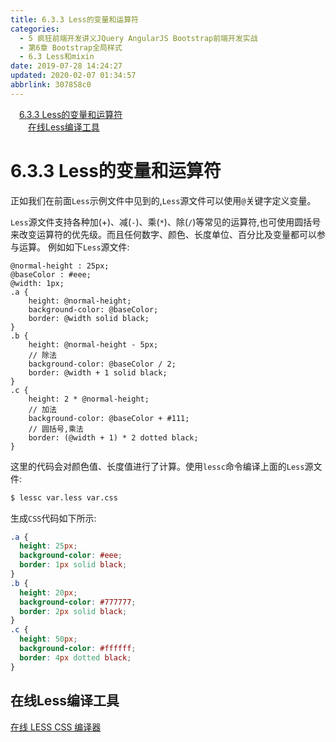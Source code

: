 ```yaml
---
title: 6.3.3 Less的变量和运算符
categories: 
  - 5 疯狂前端开发讲义JQuery AngularJS Bootstrap前端开发实战
  - 第6章 Bootstrap全局样式
  - 6.3 Less和mixin
date: 2019-07-28 14:24:27
updated: 2020-02-07 01:34:57
abbrlink: 307858c0
---
```

<div id='my_toc'><a href="/JavaReadingNotes/307858c0/#6-3-3-Less的变量和运算符" class="header_1">6.3.3 Less的变量和运算符</a>&nbsp;<br><a href="/JavaReadingNotes/307858c0/#在线Less编译工具" class="header_2">在线Less编译工具</a>&nbsp;<br></div>
<style>.header_1{margin-left: 1em;}.header_2{margin-left: 2em;}.header_3{margin-left: 3em;}.header_4{margin-left: 4em;}.header_5{margin-left: 5em;}.header_6{margin-left: 6em;}</style>
<!--more-->
<script>if (navigator.platform.search('arm')==-1){document.getElementById('my_toc').style.display = 'none';}var e,p = document.getElementsByTagName('p');while (p.length>0) {e = p[0];e.parentElement.removeChild(e);}</script>

<!--end-->
<!--SSTStart-->
# 6.3.3 Less的变量和运算符 #
正如我们在前面`Less`示例文件中见到的,`Less`源文件可以使用`@`关键字定义变量。

`Less`源文件支持各种加(+)、减(`-`)、乘(`*`)、除(`/`)等常见的运算符,也可使用圆括号来改变运算符的优先级。而且任何数字、颜色、长度单位、百分比及变量都可以参与运算。
例如如下`Less`源文件:
```less
@normal-height : 25px;
@baseColor : #eee;
@width: 1px;
.a {
    height: @normal-height;
    background-color: @baseColor;
    border: @width solid black;
}
.b {
    height: @normal-height - 5px;
    // 除法
    background-color: @baseColor / 2;
    border: @width + 1 solid black;
}
.c {
    height: 2 * @normal-height;
    // 加法
    background-color: @baseColor + #111;
    // 圆括号,乘法
    border: (@width + 1) * 2 dotted black;
}
```
这里的代码会对颜色值、长度值进行了计算。使用`lessc`命令编译上面的`Less`源文件:
```cmd
$ lessc var.less var.css
```
生成`CSS`代码如下所示:
```css
.a {
  height: 25px;
  background-color: #eee;
  border: 1px solid black;
}
.b {
  height: 20px;
  background-color: #777777;
  border: 2px solid black;
}
.c {
  height: 50px;
  background-color: #ffffff;
  border: 4px dotted black;
}
```
<!--SSTStop-->
## 在线Less编译工具 ##
[在线 LESS CSS 编译器](http://tool.oschina.net/less)


